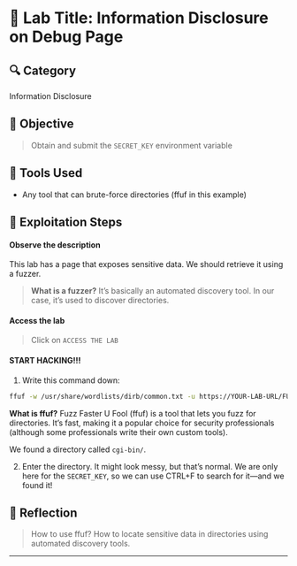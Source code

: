 # 🧠 Lab Title: Information Disclosure on Debug Page

## 🔍 Category

Information Disclosure

## 🎯 Objective

> Obtain and submit the `SECRET_KEY` environment variable

## 🧰 Tools Used

* Any tool that can brute-force directories (ffuf in this example)

## 🚀 Exploitation Steps

#### Observe the description

This lab has a page that exposes sensitive data. We should retrieve it using a fuzzer.

> **What is a fuzzer?**
> It’s basically an automated discovery tool. In our case, it’s used to discover directories.

#### Access the lab

> Click on `ACCESS THE LAB`

#### START HACKING!!!

1. Write this command down:

```bash
ffuf -w /usr/share/wordlists/dirb/common.txt -u https://YOUR-LAB-URL/FUZZ -mc 200
```

**What is ffuf?**
Fuzz Faster U Fool (ffuf) is a tool that lets you fuzz for directories. It’s fast, making it a popular choice for security professionals (although some professionals write their own custom tools).

We found a directory called `cgi-bin/`.

2. Enter the directory. It might look messy, but that’s normal. We are only here for the `SECRET_KEY`, so we can use CTRL+F to search for it—and we found it!

## 🧵 Reflection

> How to use ffuf?
> How to locate sensitive data in directories using automated discovery tools.

---

